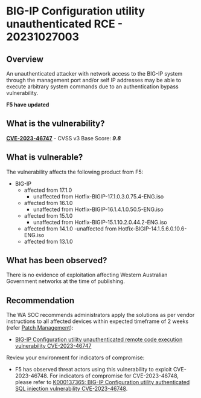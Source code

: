 # BIG-IP Configuration utility unauthenticated RCE - 20231027003

## Overview

An unauthenticated attacker with network access to the BIG-IP system through the management port and/or self IP addresses may be able to execute arbitrary system commands due to an authentication bypass vulnerability.

**F5 have updated**

## What is the vulnerability?

[**CVE-2023-46747**](https://nvd.nist.gov/vuln/detail/CVE-2023-46747) - CVSS v3 Base Score: ***9.8***

## What is vulnerable?

The vulnerability affects the following product from F5:

- BIG-IP
    - affected from 17.1.0
        - unaffected from Hotfix-BIGIP-17.1.0.3.0.75.4-ENG.iso
    - affected from 16.1.0
        - unaffected from Hotfix-BIGIP-16.1.4.1.0.50.5-ENG.iso
    - affected from 15.1.0
        - unaffected from Hotfix-BIGIP-15.1.10.2.0.44.2-ENG.iso
    - affected from 14.1.0
        -unaffected from Hotfix-BIGIP-14.1.5.6.0.10.6-ENG.iso
    - affected from 13.1.0

## What has been observed?

There is no evidence of exploitation affecting Western Australian Government networks at the time of publishing.

## Recommendation

The WA SOC recommends administrators apply the solutions as per vendor instructions to all affected devices within expected timeframe of 2 weeks (refer [Patch Management](../guidelines/patch-management.md)):

- [BIG-IP Configuration utility unauthenticated remote code execution vulnerability CVE-2023-46747](https://my.f5.com/manage/s/article/K000137353)

Review your environment for indicators of compromise:

- F5 has observed threat actors using this vulnerability to exploit CVE-2023-46748. For indicators of compromise for CVE-2023-46748, please refer to [K000137365: BIG-IP Configuration utility authenticated SQL injection vulnerability CVE-2023-46748](https://my.f5.com/manage/s/article/K000137365).
